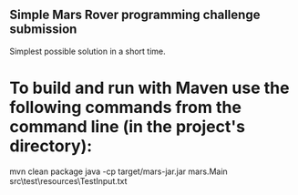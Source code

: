 ## Simple Mars Rover programming challenge submission
Simplest possible solution in a short time.

# To build and run with Maven use the following commands from the command line (in the project's directory):
mvn clean package
java -cp target/mars-jar.jar mars.Main src\test\resources\TestInput.txt